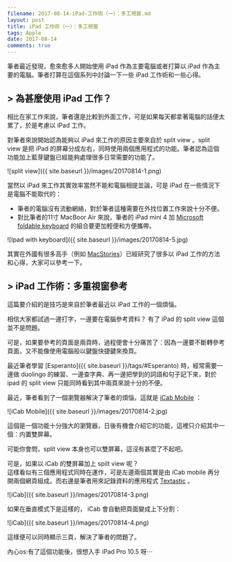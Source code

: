 ```yaml
---
filename: 2017-08-14-iPad-工作術（一）：多工視窗.md
layout: post
title: iPad 工作術（一）：多工視窗
tags: Apple
date: 2017-08-14
comments: true
---
```

筆者最近發現，愈來愈多人開始使用 iPad 作為主要電腦或者打算以 iPad 作為主要的電腦。筆者打算在這個系列中討論一下一些 iPad 工作術和一些心得。

## > 為甚麼使用 iPad 工作？

相比在家工作來說，筆者還是比較到外面工作，可是如果每天都拿著電腦的話便太累了，於是考慮以 iPad 工作。

對筆者來說開始認為能夠以 iPad 來工作的原因主要來自於 split view 。split view 是把 iPad 的屏幕分成左右，同時使用兩個應用程式的功能。筆者認為這個功能加上藍芽鍵盤已經能夠處理很多日常需要的功能了。

![split view]({{ site.baseurl }}/images/20170814-1.png)

當然以 iPad 來工作其實效率當然不能和電腦相提並論，可是 iPad 在一些情況下是電腦不能取代的：

* 筆者的電腦沒有流動網絡，對於筆者這種需要在外找位置工作來說十分不便。
* 對比筆者的11寸 MacBoor Air 來說，筆者的 iPad mini 4 加 [Microsoft foldable keyboard](https://www.microsoft.com/accessories/en-us/products/keyboards/universal-foldable-keyboard/gu5-00001) 的組合要更加輕便和方便攜帶。

![Ipad with keyboard]({{ site.baseurl }}/images/20170814-5.jpg)

其實在外國有很多高手（例如 [MacStories](https://www.macstories.net)）已經研究了很多以 iPad 工作的方法和心得，大家可以參考一下。

## > iPad 工作術：多重視窗參考

這篇要介紹的是技巧是來自於筆者最近以 iPad 工作的一個煩惱。

相信大家都試過一邊打字，一邊要在電腦參考資料？ 有了 iPad 的 split view 這個並不是問題。

可是，如果要參考的頁面是兩頁時，過程便會十分痛苦了：因為一邊要不斷轉參考頁面，又不能像使用電腦般以鍵盤快捷鍵來換頁。

最近筆者學習 [Esperanto]({{ site.baseurl }}/tags/#Esperanto) 時，經常需要一邊做 duolingo 的練習、一邊查字典、再一邊把學到的詞語和句子記下來，對於 ipad 的 split view 只能同時看到其中兩頁來說十分的不便。

最近，筆者看到了一個瀏覽器解決了筆者的煩惱，這就是 [iCab Mobile](https://appsto.re/hk/mKwxs.i) ：

![iCab Mobile]({{ site.baseurl }}/images/20170814-2.jpg)

這個是一個功能十分強大的瀏覽器，日後有機會介紹它的功能，這裡只介紹其中一個：内置雙屏幕。

可能你會問，split view 本身也可以雙屏幕，這沒有甚麼了不起吧。

可是，如果以 iCab 的雙屏幕加上 spilt view 呢？  
這樣看似有三個應用程式同時在運作，可是左邊兩個其實是由 iCab mobile 再分開兩個網頁組成。而右邊是筆者用來記錄資料的應用程式 [Textastic](https://www.textasticapp.com) 。

![iCab]({{ site.baseurl }}/images/20170814-3.png)

如果在垂直模式下是這樣的， iCab 會自動把頁面變成上下分割：

![iCab]({{ site.baseurl }}/images/20170814-4.png)

這樣便可以同時顯示三頁，解決了筆者的問題了。



內心os:有了這個功能後，很想入手 iPad Pro 10.5 呀⋯


